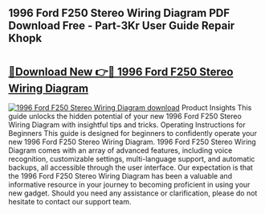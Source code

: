 ## 1996 Ford F250 Stereo Wiring Diagram PDF Download Free - Part-3Kr User Guide Repair Khopk

# <h2><a href="http://dfmuihs.blite.top/?on=1996+Ford+F250+Stereo+Wiring+Diagram">🔗Download New 👉🔴 1996 Ford F250 Stereo Wiring Diagram</a></h2>

[![1996 Ford F250 Stereo Wiring Diagram download](https://i.imgur.com/lujVjoI.png)](http://dfmuihs.blite.top/?on=1996+Ford+F250+Stereo+Wiring+Diagram)
Product Insights This guide unlocks the hidden potential of your new 1996 Ford F250 Stereo Wiring Diagram with insightful tips and tricks. Operating Instructions for Beginners This guide is designed for beginners to confidently operate your new 1996 Ford F250 Stereo Wiring Diagram. 1996 Ford F250 Stereo Wiring Diagram comes with an array of advanced features, including voice recognition, customizable settings, multi-language support, and automatic backups, all accessible through the user interface. Our expectation is that the 1996 Ford F250 Stereo Wiring Diagram has been a valuable and informative resource in your journey to becoming proficient in using your new gadget. Should you need any assistance or clarification, please do not hesitate to contact our support team.
